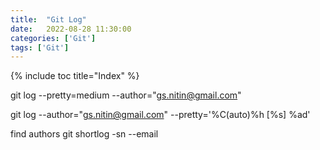 ```yaml
---
title:  "Git Log"
date:   2022-08-28 11:30:00
categories: ['Git']
tags: ['Git']
---
```


{% include toc title="Index" %}

git log --pretty=medium  --author="gs.nitin@gmail.com"

git log  --author="gs.nitin@gmail.com" --pretty='%C(auto)%h [%s] %ad'


find authors
git shortlog -sn --email
